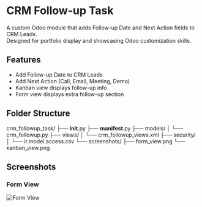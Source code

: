 # CRM Follow-up Task

A custom Odoo module that adds Follow-up Date and Next Action fields to CRM Leads.  
Designed for portfolio display and showcasing Odoo customization skills.

## Features
- Add Follow-up Date to CRM Leads
- Add Next Action (Call, Email, Meeting, Demo)
- Kanban view displays follow-up info
- Form view displays extra follow-up section

## Folder Structure
crm_followup_task/
├── __init__.py
├── __manifest__.py
├── models/
│   └── crm_followup.py
├── views/
│   └── crm_followup_views.xml
├── security/
│   └── ir.model.access.csv
└── screenshots/
    ├── form_view.png
    └── kanban_view.png

## Screenshots

### Form View
![Form View](screenshots/form_view.png)


